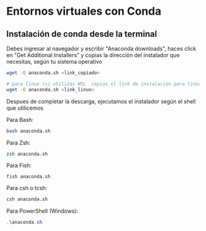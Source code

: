 # Entornos virtuales con Conda

## Instalación de conda desde la terminal

Debes ingresar al navegador y escribir "Anaconda downloads", haces click en "Get Additional Installers" y copias la dirección del instalador que necesitas, según tu sistema operativo

``` sh
wget -O anaconda.sh <link_copiado>

# para linux (si utilizas WSL  copias el link de instalación para linux)
wget -O anaconda.sh <link_linux>
```
Despues de completar la descarga, ejecutamos el instalador según el shell que utilicemos

Para Bash:

```bash
bash anaconda.sh
```

Para Zsh:

```zsh
zsh anaconda.sh
```

Para Fish:

```fish
fish anaconda.sh
```

Para csh o tcsh:

```csh
csh anaconda.sh
```

Para PowerShell (Windows):

```powershell
.\anaconda.sh
```
